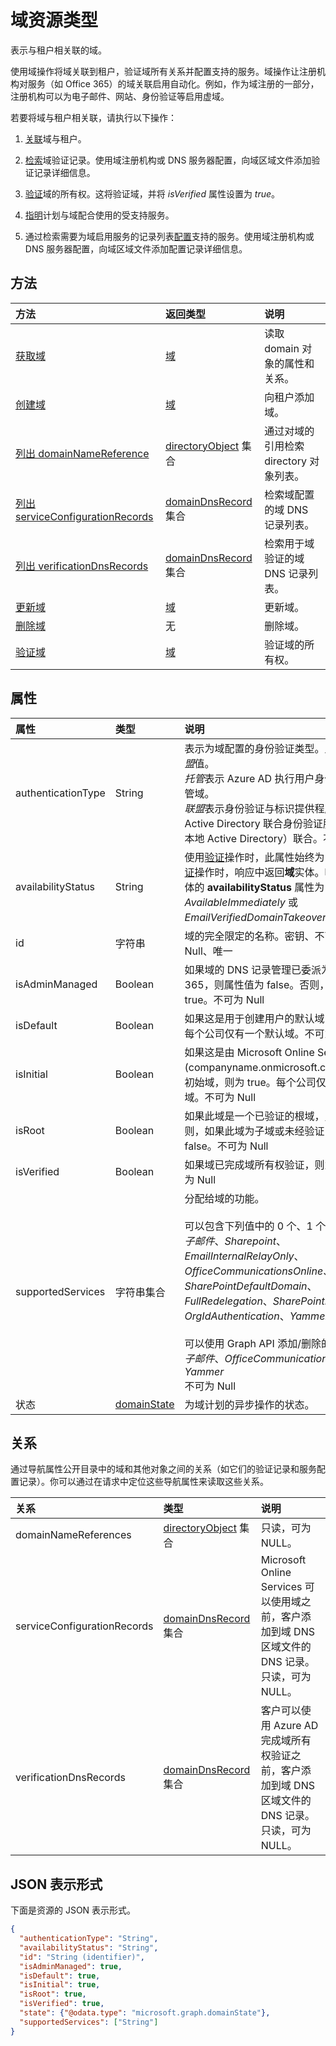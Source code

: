 <a id="domain-resource-type" class="xliff"></a>

# 域资源类型

表示与租户相关联的域。

使用域操作将域关联到租户，验证域所有关系并配置支持的服务。域操作让注册机构对服务（如 Office 365）的域关联启用自动化。例如，作为域注册的一部分，注册机构可以为电子邮件、网站、身份验证等启用虚域。

若要将域与租户相关联，请执行以下操作：

1. [关联](../api/domain_post_domains.md)域与租户。

2. [检索](../api/domain_list_verificationdnsrecords.md)域验证记录。使用域注册机构或 DNS 服务器配置，向域区域文件添加验证记录详细信息。

3. [验证](../api/domain_verify.md)域的所有权。这将验证域，并将 *isVerified* 属性设置为 *true*。

4. [指明](../api/domain_update.md)计划与域配合使用的受支持服务。

5. 通过检索需要为域启用服务的记录列表[配置](../api/domain_list_serviceconfigurationrecords.md)支持的服务。使用域注册机构或 DNS 服务器配置，向域区域文件添加配置记录详细信息。

<a id="methods" class="xliff"></a>

## 方法

| 方法   | 返回类型 |说明|
|:---------------|:--------|:----------|
|[获取域](../api/domain_get.md) | [域](domain.md) | 读取 domain 对象的属性和关系。|
|[创建域](../api/domain_post_domains.md) | [域](domain.md) | 向租户添加域。 |
|[列出 domainNameReference](../api/domain_list_domainnamereferences.md) |[directoryObject](directoryobject.md) 集合| 通过对域的引用检索 directory 对象列表。|
|[列出 serviceConfigurationRecords](../api/domain_list_serviceconfigurationrecords.md) |[domainDnsRecord](domaindnsrecord.md) 集合|  检索域配置的域 DNS 记录列表。|
|[列出 verificationDnsRecords](../api/domain_list_verificationdnsrecords.md) |[domainDnsRecord](domaindnsrecord.md) 集合|  检索用于域验证的域 DNS 记录列表。|
|[更新域](../api/domain_update.md) | [域](domain.md) |更新域。|
|[删除域](../api/domain_delete.md) | 无 |删除域。|
|[验证域](../api/domain_verify.md)|[域](domain.md)|验证域的所有权。|

<a id="properties" class="xliff"></a>

## 属性

| 属性   | 类型 | 说明 |
|:---------------|:--------|:----------|
|authenticationType|String| 表示为域配置的身份验证类型。此为*托管*或*联盟*值。<br> *托管*表示 Azure AD 执行用户身份验证的云托管域。<br>*联盟*表示身份验证与标识提供程序（如通过 Active Directory 联合身份验证服务的租户的本地 Active Directory）联合。不可为 Null |
|availabilityStatus|String| 使用[验证](../api/domain_verify.md)操作时，此属性始终为 Null。使用[验证](../api/domain_verify.md)操作时，响应中返回**域**实体。响应中的**域**实体的 **availabilityStatus** 属性为 *AvailableImmediately* 或 *EmailVerifiedDomainTakeoverScheduled*。|
|id|字符串| 域的完全限定的名称。密钥、不可变、不可为 Null、唯一 |
|isAdminManaged|Boolean| 如果域的 DNS 记录管理已委派为 Office 365，则属性值为 false。否则，此值为 true。不可为 Null |
|isDefault|Boolean| 如果这是用于创建用户的默认域，则为 true。每个公司仅有一个默认域。不可为 Null |
|isInitial|Boolean| 如果这是由 Microsoft Online Services (companyname.onmicrosoft.com) 创建的初始域，则为 true。每个公司仅有一个初始域。不可为 Null |
|isRoot|Boolean| 如果此域是一个已验证的根域，则为 true。否则，如果此域为子域或未经验证，则为 false。不可为 Null |
|isVerified|Boolean| 如果域已完成域所有权验证，则为 true。不可为 Null |
|supportedServices|字符串集合| 分配给域的功能。<br><br>可以包含下列值中的 0 个、1 个或更多个：*电子邮件*、*Sharepoint*、*EmailInternalRelayOnly*、*OfficeCommunicationsOnline*、*SharePointDefaultDomain*、*FullRedelegation*、*SharePointPublic*、*OrgIdAuthentication*、*Yammer*、*Intune*<br><br> 可以使用 Graph API 添加/删除的值包括：*电子邮件*、*OfficeCommunicationsOnline*、*Yammer*<br>不可为 Null|
|状态|[domainState](domainstate.md)| 为域计划的异步操作的状态。 |

<a id="relationships" class="xliff"></a>

## 关系

通过导航属性公开目录中的域和其他对象之间的关系（如它们的验证记录和服务配置记录）。你可以通过在请求中定位这些导航属性来读取这些关系。

| 关系 | 类型 |说明|
|:---------------|:--------|:----------|
|domainNameReferences|[directoryObject](directoryobject.md) 集合| 只读，可为 NULL。|
|serviceConfigurationRecords|[domainDnsRecord](domaindnsrecord.md) 集合| Microsoft Online Services 可以使用域之前，客户添加到域 DNS 区域文件的 DNS 记录。<br>只读，可为 NULL。 |
|verificationDnsRecords|[domainDnsRecord](domaindnsrecord.md) 集合| 客户可以使用 Azure AD 完成域所有权验证之前，客户添加到域 DNS 区域文件的 DNS 记录。<br>只读，可为 NULL。|

<a id="json-representation" class="xliff"></a>

## JSON 表示形式
下面是资源的 JSON 表示形式。

<!-- {
  "blockType": "resource",
  "optionalProperties": [

  ],
  "@odata.type": "microsoft.graph.domain"
}-->

```json
{
  "authenticationType": "String",
  "availabilityStatus": "String",
  "id": "String (identifier)",
  "isAdminManaged": true,
  "isDefault": true,
  "isInitial": true,
  "isRoot": true,
  "isVerified": true,
  "state": {"@odata.type": "microsoft.graph.domainState"},
  "supportedServices": ["String"]
}

```

<!-- uuid: 8fcb5dbc-d5aa-4681-8e31-b001d5168d79
2015-10-25 14:57:30 UTC -->
<!-- {
  "type": "#page.annotation",
  "description": "domain resource",
  "keywords": "",
  "section": "documentation",
  "tocPath": ""
}-->